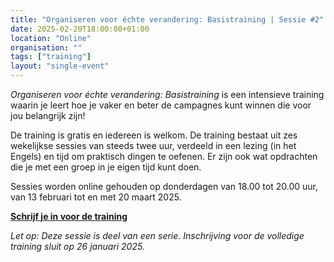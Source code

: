 ```yaml
---
title: "Organiseren voor échte verandering: Basistraining | Sessie #2"
date: 2025-02-20T18:00:00+01:00
location: "Online"
organisation: ""
tags: ["training"]
layout: "single-event"
---
```


_Organiseren voor échte verandering: Basistraining_ is een intensieve training waarin je leert hoe je vaker en beter de campagnes kunt winnen die voor jou belangrijk zijn!

De training is gratis en iedereen is welkom. De training bestaat uit zes wekelijkse sessies van steeds twee uur, verdeeld in een lezing (in het Engels) en tijd om praktisch dingen te oefenen. Er zijn ook wat opdrachten die je met een groep in je eigen tijd kunt doen.

Sessies worden online gehouden op donderdagen van 18.00 tot 20.00 uur, van 13 februari tot en met 20 maart 2025.

[**Schrijf je in voor de training**](https://tally.so/r/wLM27y)

_Let op: Deze sessie is deel van een serie. Inschrijving voor de volledige training sluit op 26 januari 2025._
